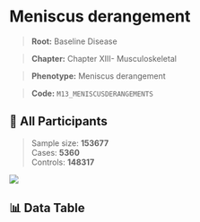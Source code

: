 # Meniscus derangement

> **Root:** Baseline Disease  

> **Chapter:** Chapter XIII- Musculoskeletal  

> **Phenotype:** Meniscus derangement  

> **Code:** `M13_MENISCUSDERANGEMENTS`

## 🧪 All Participants  
> Sample size: **153677**  
> Cases: **5360**  
> Controls: **148317**
<img src="/Sensitive/Figures/ALL/Incidence/M13_MENISCUSDERANGEMENTS.png"/>

## 📊 Data Table
<CsvTableMRF src="/Sensitive/Data/ALL/Incidence/COX_M13_MENISCUSDERANGEMENTS.csv"/>

